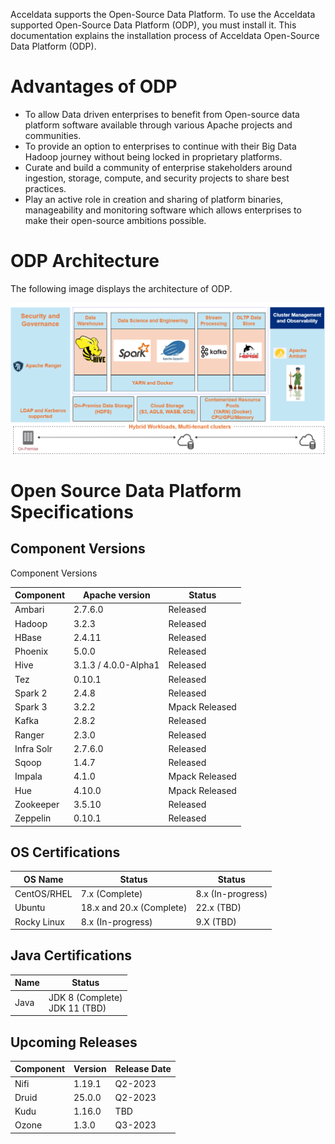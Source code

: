 Acceldata supports the Open-Source Data Platform. To use the Acceldata supported Open-Source Data Platform (ODP), you must install it. This documentation explains the installation process of Acceldata Open-Source Data Platform (ODP). 

# Advantages of ODP

* To allow Data driven enterprises to benefit from Open-source data platform software available through various Apache projects and communities.
* To provide an option to enterprises to continue with their Big Data Hadoop journey without being locked in proprietary platforms. 
* Curate and build a community of enterprise stakeholders around ingestion, storage, compute, and security projects to share best practices.
* Play an active role in creation and sharing of platform binaries, manageability and monitoring software which allows enterprises to make their open-source ambitions possible. 

# ODP Architecture

The following image displays the architecture of ODP. 

![](https://github.com/acceldata-io/odpdocumentation/blob/main/assets/ODP%20process%20management%20(1).drawio%20(1).png)

# Open Source Data Platform Specifications

## Component Versions

Component Versions

| Component | Apache version | Status |
| --------------- | --------------- | --------------- |
|Ambari  | 2.7.6.0 |Released  |
|Hadoop  |3.2.3  |Released  |
|HBase  |2.4.11  |Released  |
|Phoenix  | 5.0.0 |Released  |
|Hive  |3.1.3 / 4.0.0-Alpha1  |Released  |
|Tez  |0.10.1  |Released  |
|Spark 2  |2.4.8 |Released  |
|Spark 3  |3.2.2  |Mpack Released  |
|Kafka  |2.8.2  |Released  |
|Ranger  | 2.3.0 |Released  |
|Infra Solr  |2.7.6.0  |Released  |
|Sqoop  |1.4.7  |Released  |
|Impala  |4.1.0 |Mpack Released  |
|Hue  |4.10.0  |Mpack Released  |
|Zookeeper  |3.5.10  |Released  |
|Zeppelin  |0.10.1 |Released  |

## OS Certifications
| OS Name | Status | Status |
| --------------- | --------------- | --------------- |
|CentOS/RHEL  | 7.x (Complete) |8.x (In-progress)  |
|Ubuntu  |18.x and 20.x (Complete)  |22.x (TBD)  |
|Rocky Linux  |8.x (In-progress)  |9.X (TBD)  |


## Java Certifications

| Name | Status |
| --------------- | --------------- |
|Java  | JDK 8 (Complete) <br> JDK 11 (TBD) |


## Upcoming Releases
| Component | Version | Release Date |
| --------------- | --------------- | --------------- |
|Nifi  | 1.19.1 |Q2-2023  |
|Druid  |25.0.0  |Q2-2023  |
|Kudu  |1.16.0  |TBD  |
|Ozone  |1.3.0  |Q3-2023  |

